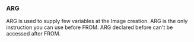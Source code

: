 ### ARG

ARG is used to supply few variables at the Image creation.
ARG is the only instruction you can use before FROM.
ARG declared before can't be accessed after FROM.
